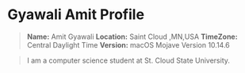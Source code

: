 # Gyawali Amit Profile

>**Name:** Amit Gyawali
>**Location:** Saint Cloud ,MN,USA
>**TimeZone:** Central Daylight Time
>**Version:** macOS Mojave Version 10.14.6

>I am a computer science student at St. Cloud State University.
